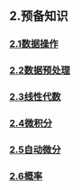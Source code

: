 ## 2.预备知识


### [2.1数据操作](./2_1.ipynb)
### [2.2数据预处理](./2_2.ipynb)
### [2.3线性代数](./2_3.ipynb)
### [2.4微积分](./2_4.ipynb)
### [2.5自动微分](./2_5.ipynb)
### [2.6概率](./2_6.ipynb)